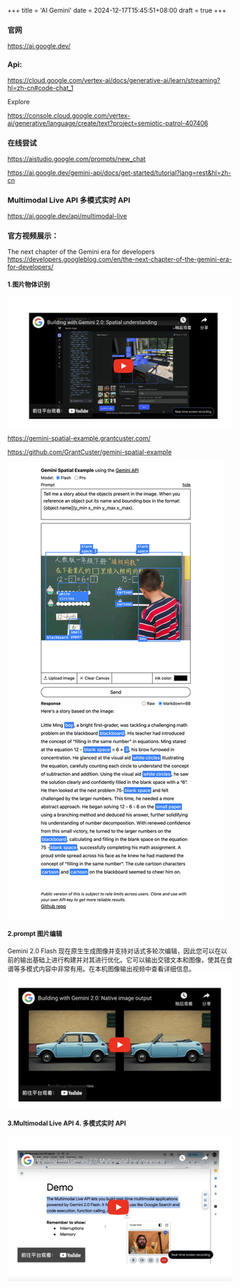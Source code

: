 +++
title = 'AI Gemini'
date = 2024-12-17T15:45:51+08:00
draft = true
+++


### 官网
https://ai.google.dev/


### Api:

https://cloud.google.com/vertex-ai/docs/generative-ai/learn/streaming?hl=zh-cn#code-chat_1

Explore

https://console.cloud.google.com/vertex-ai/generative/language/create/text?project=semiotic-patrol-407406

### 在线尝试
https://aistudio.google.com/prompts/new_chat


https://ai.google.dev/gemini-api/docs/get-started/tutorial?lang=rest&hl=zh-cn


### Multimodal Live API  多模式实时 API

https://ai.google.dev/api/multimodal-live


### 官方视频展示：
The next chapter of the Gemini era for developers
https://developers.googleblog.com/en/the-next-chapter-of-the-gemini-era-for-developers/



#### 1.图片物体识别

![alt text](image-2.png)

https://gemini-spatial-example.grantcuster.com/

https://github.com/GrantCuster/gemini-spatial-example

![alt text](image-1.png)

#### 2.prompt 图片编辑
Gemini 2.0 Flash 现在原生生成图像并支持对话式多轮次编辑，因此您可以在以前的输出基础上进行构建并对其进行优化。它可以输出交错文本和图像，使其在食谱等多模式内容中非常有用。在本机图像输出视频中查看详细信息。
![alt text](image-3.png)


#### 3.Multimodal Live API 4. 多模式实时 API
![alt text](image-4.png)